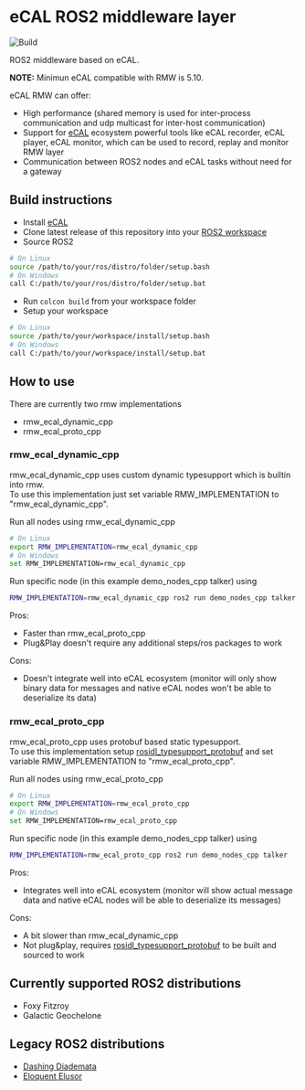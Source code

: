 # eCAL ROS2 middleware layer
![Build](https://github.com/continental/rmw_ecal/actions/workflows/ros_ci.yml/badge.svg)

ROS2 middleware based on eCAL.

**NOTE:** Minimun eCAL compatible with RMW is 5.10.

eCAL RMW can offer:

* High performance (shared memory is used for inter-process communication and udp multicast for inter-host communication)
* Support for [eCAL](https://github.com/continental/ecal) ecosystem powerful tools like eCAL recorder, eCAL player, eCAL monitor, which can be used to record, replay and monitor RMW layer
* Communication between ROS2 nodes and eCAL tasks without need for a gateway

## Build instructions

* Install [eCAL](https://continental.github.io/ecal/getting_started/setup.html)
* Clone latest release of this repository into your [ROS2 workspace](https://index.ros.org/doc/ros2/Tutorials/Workspace/Creating-A-Workspace/)
* Source ROS2
```bash
# On Linux
source /path/to/your/ros/distro/folder/setup.bash
# On Windows
call C:/path/to/your/ros/distro/folder/setup.bat
```
* Run `colcon build` from your workspace folder
* Setup your workspace
```bash
# On Linux
source /path/to/your/workspace/install/setup.bash
# On Windows
call C:/path/to/your/workspace/install/setup.bat
```

## How to use
There are currently two rmw implementations
* rmw_ecal_dynamic_cpp
* rmw_ecal_proto_cpp

### rmw_ecal_dynamic_cpp
rmw_ecal_dynamic_cpp uses custom dynamic typesupport which is builtin into rmw.  
To use this implementation just set variable RMW_IMPLEMENTATION to "rmw_ecal_dynamic_cpp".  

Run all nodes using rmw_ecal_dynamic_cpp
```bash
# On Linux
export RMW_IMPLEMENTATION=rmw_ecal_dynamic_cpp
# On Windows
set RMW_IMPLEMENTATION=rmw_ecal_dynamic_cpp
```
Run specific node (in this example demo_nodes_cpp talker) using 
```bash
RMW_IMPLEMENTATION=rmw_ecal_dynamic_cpp ros2 run demo_nodes_cpp talker
```

Pros:
* Faster than rmw_ecal_proto_cpp 
* Plug&Play doesn't require any additional steps/ros packages to work
  
Cons:
* Doesn't integrate well into eCAL ecosystem (monitor will only show binary data for messages and native eCAL nodes won't be able to deserialize its data)
 
### rmw_ecal_proto_cpp
rmw_ecal_proto_cpp uses protobuf based static typesupport.  
To use this implementation setup [rosidl_typesupport_protobuf](https://github.com/continental/rosidl_typesupport_protobuf) and set variable RMW_IMPLEMENTATION to "rmw_ecal_proto_cpp".  

Run all nodes using rmw_ecal_proto_cpp
```bash
# On Linux
export RMW_IMPLEMENTATION=rmw_ecal_proto_cpp
# On Windows
set RMW_IMPLEMENTATION=rmw_ecal_proto_cpp
```
Run specific node (in this example demo_nodes_cpp talker) using 
```bash
RMW_IMPLEMENTATION=rmw_ecal_proto_cpp ros2 run demo_nodes_cpp talker
```
Pros:
* Integrates well into eCAL ecosystem (monitor will show actual message data and native eCAL nodes will be able to deserialize its messages)

Cons:
* A bit slower than rmw_ecal_dynamic_cpp
* Not plug&play, requires [rosidl_typesupport_protobuf](https://github.com/continental/rosidl_typesupport_protobuf) to be built and sourced to work

## Currently supported ROS2 distributions

* Foxy Fitzroy
* Galactic Geochelone

## Legacy ROS2 distributions

* [Dashing Diademata](https://github.com/continental/rmw_ecal/tree/legacy/dashing)
* [Eloquent Elusor](https://github.com/continental/rmw_ecal/tree/legacy/eloquent)
